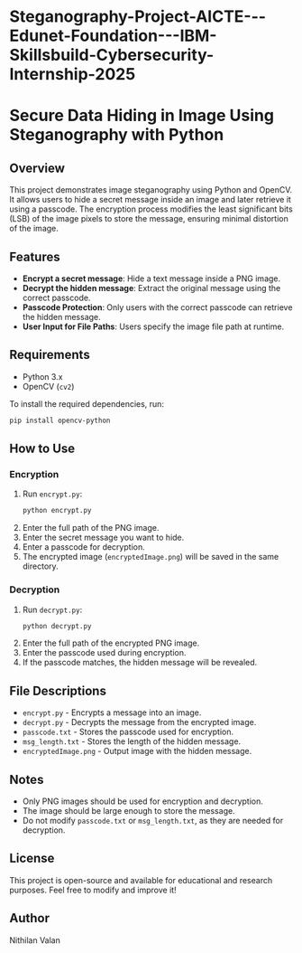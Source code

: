 # Steganography-Project-AICTE---Edunet-Foundation---IBM-Skillsbuild-Cybersecurity-Internship-2025
# Secure Data Hiding in Image Using Steganography with Python

## Overview
This project demonstrates image steganography using Python and OpenCV. It allows users to hide a secret message inside an image and later retrieve it using a passcode. The encryption process modifies the least significant bits (LSB) of the image pixels to store the message, ensuring minimal distortion of the image.

## Features
- **Encrypt a secret message**: Hide a text message inside a PNG image.
- **Decrypt the hidden message**: Extract the original message using the correct passcode.
- **Passcode Protection**: Only users with the correct passcode can retrieve the hidden message.
- **User Input for File Paths**: Users specify the image file path at runtime.

## Requirements
- Python 3.x
- OpenCV (`cv2`)

To install the required dependencies, run:
```bash
pip install opencv-python
```

## How to Use
### Encryption
1. Run `encrypt.py`:
   ```bash
   python encrypt.py
   ```
2. Enter the full path of the PNG image.
3. Enter the secret message you want to hide.
4. Enter a passcode for decryption.
5. The encrypted image (`encryptedImage.png`) will be saved in the same directory.

### Decryption
1. Run `decrypt.py`:
   ```bash
   python decrypt.py
   ```
2. Enter the full path of the encrypted PNG image.
3. Enter the passcode used during encryption.
4. If the passcode matches, the hidden message will be revealed.

## File Descriptions
- `encrypt.py` - Encrypts a message into an image.
- `decrypt.py` - Decrypts the message from the encrypted image.
- `passcode.txt` - Stores the passcode used for encryption.
- `msg_length.txt` - Stores the length of the hidden message.
- `encryptedImage.png` - Output image with the hidden message.

## Notes
- Only PNG images should be used for encryption and decryption.
- The image should be large enough to store the message.
- Do not modify `passcode.txt` or `msg_length.txt`, as they are needed for decryption.

## License
This project is open-source and available for educational and research purposes. Feel free to modify and improve it!

## Author
Nithilan Valan


